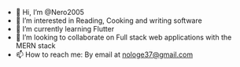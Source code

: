- 👋 Hi, I’m @Nero2005
- 👀 I’m interested in Reading, Cooking and writing software
- 🌱 I’m currently learning Flutter
- 💞️ I’m looking to collaborate on Full stack web applications with the MERN stack
- 📫 How to reach me: By email at nologe37@gmail.com

